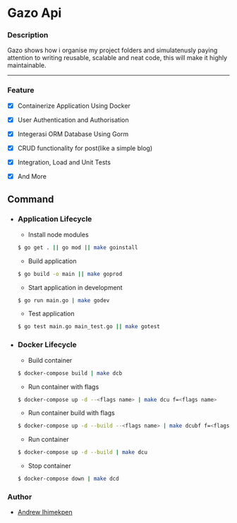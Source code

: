 # Gazo Api

### Description

Gazo shows how i organise my project folders and simulatenusly paying attention to writing reusable, scalable and neat code, this will make it highly maintainable.

---

### Feature

- [x] Containerize Application Using Docker
- [x] User Authentication and Authorisation
- [x] Integerasi ORM Database Using Gorm
- [x] CRUD functionality for post(like a simple blog)
- [x] Integration, Load and Unit Tests
- [x] And More




## Command

- ### Application Lifecycle

  - Install node modules

  ```sh
  $ go get . || go mod || make goinstall
  ```

  - Build application

  ```sh
  $ go build -o main || make goprod
  ```

  - Start application in development

  ```sh
  $ go run main.go | make godev
  ```

  - Test application

  ```sh
  $ go test main.go main_test.go || make gotest
  ```

* ### Docker Lifecycle

  - Build container

  ```sh
  $ docker-compose build | make dcb
  ```

  - Run container with flags

  ```sh
  $ docker-compose up -d --<flags name> | make dcu f=<flags name>
  ```

  - Run container build with flags

  ```sh
  $ docker-compose up -d --build --<flags name> | make dcubf f=<flags name>
  ```

  - Run container

  ```sh
  $ docker-compose up -d --build | make dcu
  ```

  - Stop container

  ```sh
  $ docker-compose down | make dcd
  ```

### Author

- [Andrew Ihimekpen](https://github.com/IHIMEKPEN)

